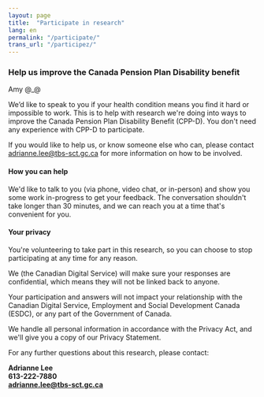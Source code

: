 ```yaml
---
layout: page
title:  "Participate in research"
lang: en
permalink: "/participate/"
trans_url: "/participez/"
---
```


### Help us improve the Canada Pension Plan Disability benefit
Amy @_@

We’d like to speak to you if your health condition means you find it hard or impossible to work. This is to help with research we're doing into ways to improve the Canada Pension Plan Disability Benefit (CPP-D). You don't need any experience with CPP-D to participate.

If you would like to help us, or know someone else who can, please contact [adrianne.lee@tbs-sct.gc.ca](mailto:adrianne.lee@tbs-sct.gc.ca) for more information on how to be involved.

#### How you can help

We'd like to talk to you (via phone, video chat, or in-person) and show you some work in-progress to get your feedback. The conversation shouldn't take longer than 30 minutes, and we can reach you at a time that's convenient for you.

#### Your privacy
You're volunteering to take part in this research, so you can choose to stop participating at any time for any reason.

We (the Canadian Digital Service) will make sure your responses are confidential, which means they will not be linked back to anyone.

Your participation and answers will not impact your relationship with the Canadian Digital Service, Employment and Social Development Canada (ESDC), or any part of the Government of Canada.

We handle all personal information in accordance with the Privacy Act, and we'll give you a copy of our Privacy Statement.

For any further questions about this research, please contact:

**Adrianne Lee**<br>
**613-222-7880**<br>
**[adrianne.lee@tbs-sct.gc.ca](mailto:adrianne.lee@tbs-sct.gc.ca)**
